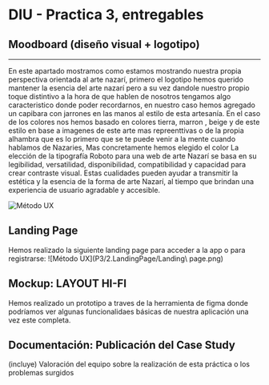# DIU - Practica 3, entregables

## Moodboard (diseño visual + logotipo)   
-----
En este apartado mostramos como estamos mostrando nuestra propia perspectiva orientada al arte nazarí, primero el logotipo hemos querido mantener la esencia del arte nazarí pero a su vez dandole nuestro propio toque distintivo a la hora de que hablen de nosotros tengamos algo caracteristico donde poder recordarnos, en nuestro caso hemos agregado un capibara con jarrones en las manos al estilo de esta artesanía.
En el caso de los colores nos hemos basado en colores tierra, marron , beige y de  este estilo en base a imagenes de este arte mas repreenttivas o de la propia alhambra que es lo primero que se te puede venir a la mente cuando hablamos de Nazaries, Mas concretamente hemos elegido el color 
La elección de la tipografía Roboto para una web de arte Nazarí se basa en su legibilidad, versatilidad, disponibilidad, compatibilidad y capacidad para crear contraste visual. Estas cualidades pueden ayudar a transmitir la estética y la esencia de la forma de arte Nazarí, al tiempo que brindan una experiencia de usuario agradable y accesible.

![Método UX](1.DiseñoVisual/moodbard.png)


## Landing Page

Hemos realizado la siguiente landing page para acceder a la app o para registrarse:
![Método UX](P3/2.LandingPage/Landing\ page.png)

## Mockup: LAYOUT HI-FI
Hemos realizado un prototipo a traves de la herramienta de figma donde podríamos ver algunas funcionalidaes básicas de nuestra aplicación una vez este completa.

## Documentación: Publicación del Case Study


(incluye) Valoración del equipo sobre la realización de esta práctica o los problemas surgidos
 
